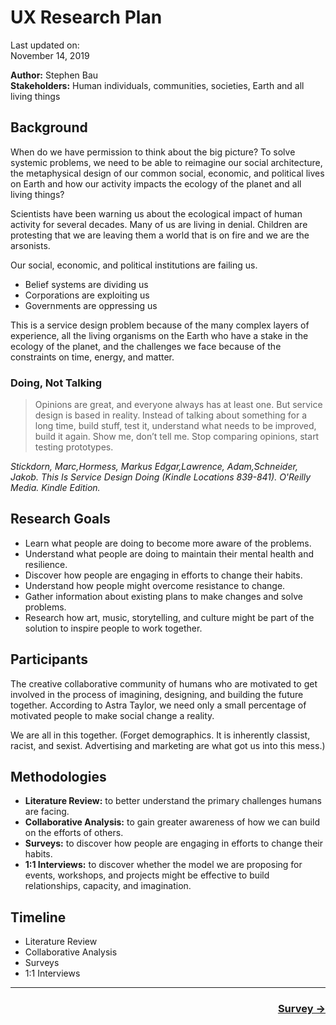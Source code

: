 # UX Research Plan

Last updated on:  
November 14, 2019

**Author:** Stephen Bau  
**Stakeholders:** Human individuals, communities, societies, Earth and all living things

## Background

When do we have permission to think about the big picture? To solve systemic problems, we need to be able to reimagine our social architecture, the metaphysical design of our common social, economic, and political lives on Earth and how our activity impacts the ecology of the planet and all living things?

Scientists have been warning us about the ecological impact of human activity for several decades. Many of us are living in denial. Children are protesting that we are leaving them a world that is on fire and we are the arsonists.

Our social, economic, and political institutions are failing us.

- Belief systems are dividing us
- Corporations are exploiting us
- Governments are oppressing us

This is a service design problem because of the many complex layers of experience, all the living organisms on the Earth who have a stake in the ecology of the planet, and the challenges we face because of the constraints on time, energy, and matter.

### Doing, Not Talking

> Opinions are great, and everyone always has at least one. But service design is based in reality. Instead of talking about something for a long time, build stuff, test it, understand what needs to be improved, build it again. Show me, don’t tell me. Stop comparing opinions, start testing prototypes.

*Stickdorn, Marc,Hormess, Markus Edgar,Lawrence, Adam,Schneider, Jakob. This Is Service Design Doing (Kindle Locations 839-841). O'Reilly Media. Kindle Edition.*

## Research Goals

- Learn what people are doing to become more aware of the problems.
- Understand what people are doing to maintain their mental health and resilience.
- Discover how people are engaging in efforts to change their habits.
- Understand how people might overcome resistance to change.
- Gather information about existing plans to make changes and solve problems.
- Research how art, music, storytelling, and culture might be part of the solution to inspire people to work together.

## Participants

The creative collaborative community of humans who are motivated to get involved in the process of imagining, designing, and building the future together. According to Astra Taylor, we need only a small percentage of motivated people to make social change a reality.

We are all in this together. (Forget demographics. It is inherently classist, racist, and sexist. Advertising and marketing are what got us into this mess.)

## Methodologies

- **Literature Review:** to better understand the primary challenges humans are facing.
- **Collaborative Analysis:** to gain greater awareness of how we can build on the efforts of others.
- **Surveys:** to discover how people are engaging in efforts to change their habits.
- **1:1 Interviews:** to discover whether the model we are proposing for events, workshops, and projects might be effective to build relationships, capacity, and imagination.

## Timeline

- Literature Review
- Collaborative Analysis
- Surveys
- 1:1 Interviews

---

<div align="right">
  <h3><a href="/getting-started/survey/">Survey →</a></h3>
</div>
